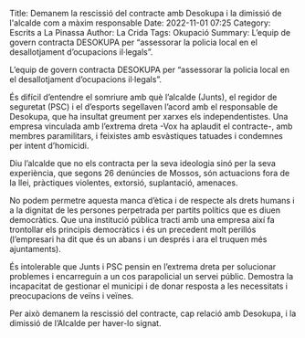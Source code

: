 Title: Demanem la rescissió del contracte amb Desokupa i la dimissió de l'alcalde com a màxim responsable
Date: 2022-11-01 07:25
Category: Escrits a La Pinassa
Author: La Crida
Tags: Okupació
Summary: L’equip de govern contracta DESOKUPA per “assessorar la policia local en el desallotjament d’ocupacions il·legals”.

L’equip de govern contracta DESOKUPA per “assessorar la policia local en el desallotjament
d’ocupacions il·legals”.

És difícil d’entendre el somriure amb què l’alcalde (Junts), el regidor de seguretat (PSC) i el
d’esports segellaven l’acord amb el responsable de Desokupa, que ha insultat greument per
xarxes els independentistes. Una empresa vinculada amb l’extrema dreta -Vox ha aplaudit el
contracte-, amb membres paramilitars, i feixistes amb esvàstiques tatuades i condemnes per
intent d’homicidi.

Diu l’alcalde que no els contracta per la seva ideologia sinó per la seva experiència, que segons
26 denúncies de Mossos, són actuacions fora de la llei, pràctiques violentes, extorsió,
suplantació, amenaces.

No podem permetre aquesta manca d’ètica i de respecte als drets humans i a la dignitat de les
persones perpetrada per partits polítics que es diuen democràtics. Que una institució pública
tracti amb una empresa així fa trontollar els principis democràtics i és un precedent molt perillós
(l’empresari ha dit que és un abans i un després i ara el truquen més ajuntaments).

És intolerable que Junts i PSC pensin en l’extrema dreta per solucionar problemes i encarreguin
a un cos parapolicial un servei públic. Demostra la incapacitat de gestionar el municipi i de donar
resposta a les necessitats i preocupacions de veïns i veïnes.

Per això demanem la rescissió del contracte, cap relació amb Desokupa, i la dimissió de l’Alcalde
per haver-lo signat.
